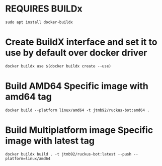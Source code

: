# REQUIRES BUILDx
    sudo apt install docker-buildx

# Create BuildX interface and set it to use by default over docker driver
    docker buildx use $(docker buildx create --use)

# Build AMD64 Specific image with amd64 tag 
    docker build --platform linux/amd64 -t jtmb92/ruckus-bot:amd64 .
# Build Multiplatform image Specific image with latest tag 
    docker buildx build . -t jtmb92/ruckus-bot:latest --push --platform=linux/amd64